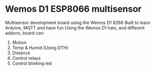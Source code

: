 # Wemos D1 ESP8066 multisensor
Multisensor development board using the Wemos D1 8266
Built to learn Arduino, MQTT and have fun
Using the Wemos D1 hats, and different addons, board can:
1. Motion
2. Temp & Humid (Using DTH)
3. Distance
4. Control relays
5. Control blinking led
